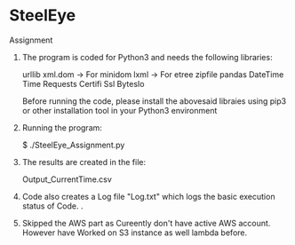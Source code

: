 # SteelEye
Assignment

1) The program is coded for Python3 and needs the following libraries:

	urllib
	xml.dom -> For minidom
	lxml 	-> For etree
	zipfile
	pandas
	DateTime
	Time
	Requests
	Certifi
	Ssl
	BytesIo

   Before running the code, please install the abovesaid libraies using pip3 or other installation tool in your Python3 environment

2) Running the program:

	$ ./SteelEye_Assignment.py


3) The results are created in the file:

	Output_CurrentTime.csv 
  
 4) Code also creates a Log file "Log.txt" which logs the basic execution status of Code.
 .
 5) Skipped the AWS part as Cureently don't have active AWS account. However have Worked on S3 instance as well lambda before.
